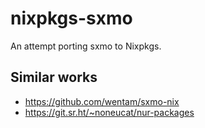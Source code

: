 # nixpkgs-sxmo

An attempt porting sxmo to Nixpkgs.

## Similar works

* https://github.com/wentam/sxmo-nix
* https://git.sr.ht/~noneucat/nur-packages

